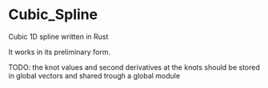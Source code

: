 # Cubic_Spline
Cubic 1D spline written in Rust

It works in its preliminary form.

TODO:
the knot values and second derivatives at the knots should be stored in global vectors 
and shared trough a global module
